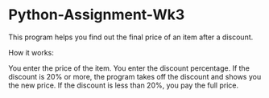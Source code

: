 # Python-Assignment-Wk3
This program helps you find out the final price of an item after a discount.

How it works:

You enter the price of the item.
You enter the discount percentage.
If the discount is 20% or more, the program takes off the discount and shows you the new price.
If the discount is less than 20%, you pay the full price.